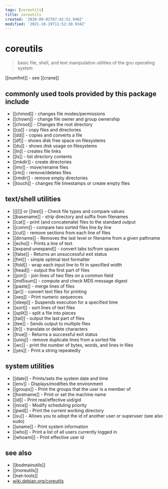 ```yaml
---
tags: [coreutils]
title: coreutils
created: '2020-09-01T07:42:52.948Z'
modified: '2021-10-19T11:52:30.934Z'
---
```


# coreutils

>  basic file, shell, and text manipulation utilities of the gnu operating system

[[numfmt]] - see [[crane]]


## commonly used tools provided by this package include
- [[chmod]] - changes file modes/permissions
- [[chown]] - change file owner and group ownership
- [[chroot]] - Changes the root directory
- [[cp]] - copy files and directories
- [[dd]] - copies and converts a file
- [[df]] - shows disk free space on filesystems
- [[du]] - shows disk usage on filesystems
- [[ln]] - creates file links
- [[ls]] - list directory contents
- [[mkdir]] - create directories
- [[mv]] - move/rename files
- [[rm]] - remove/deletes files
- [[rmdir]] - remove empty directories
- [[touch]] - changes file timestamps or create empty files 

## text/shell utilities
- [[\[\[]] or [[test]] - Check file types and compare values
- [[basename]] - strip directory and suffix from filenames
- [[cat]] - print (and concatenate) files to the standard output
- [[comm]] - compare two sorted files line by line
- [[cut]] - remove sections from each line of files
- [[dirname]] - Removes the last level or filename from a given pathname
- [[echo]] - Prints a line of text
- [[expand unexpand]] - convert tabs to/from spaces
- [[false]] - Returns an unsuccessful exit status
- [[fmt]] - simple optimal text formatter
- [[fold]] - wrap each input line to fit in specified width
- [[head]] - output the first part of files
- [[join]] - join lines of two files on a common field
- [[md5sum]] - compute and check MD5 message digest
- [[paste]] - merge lines of files
- [[pr]] - convert text files for printing
- [[seq]] - Print numeric sequences
- [[sleep]] - Suspends execution for a specified time
- [[sort]] - sort lines of text files
- [[split]] - split a file into pieces
- [[tail]] - output the last part of files
- [[tee]] - Sends output to multiple files
- [[tr]] - translate or delete characters
- [[true]] - Returns a successful exit status
- [[uniq]] - remove duplicate lines from a sorted file
- [[wc]] - print the number of bytes, words, and lines in files
- [[yes]] - Print a string repeatedly 

## system utilities
- [[date]] - Prints/sets the system date and time
- [[env]] - Displays/modifies the environment
- [[groups]] - Print the groups that the user is a member of
- [[hostname]] - Print or set the machine name
- [[id]] - Print real/effective uid/gid
- [[nice]] - Modify scheduling priority
- [[pwd]] - Print the current working directory
- [[su]] - Allows you to adopt the id of another user or superuser (see also sudo)
- [[uname]] - Print system information
- [[who]] - Print a list of all users currently logged in
- [[whoami]] - Print effective user id 

## see also
- [[bsdmainutils]]
- [[moreutils]]
- [[net-tools]]
- [wiki.debian.org/coreutils](https://wiki.debian.org/coreutils)
